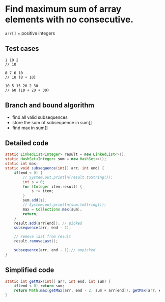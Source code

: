 # Find maximum sum of array elements with no consecutive.

`arr[]` = positive integers

## Test cases
```
1 10 2
// 10

8 7 6 10
// 18 (8 + 10)

10 5 15 20 2 30
// 60 (10 + 20 + 30)
```

## Branch and bound algorithm
- find all valid subsequences
- store the sum of subsequence in sum[]
- find max in sum[] 


## Detailed code
``` java
static LinkedList<Integer> result = new LinkedList<>();
static HashSet<Integer> sum = new HashSet<>();
static int max;
static void subsequence(int[] arr, int end) {
    if(end < 0) {
        // System.out.println(result.toString());
        int s = 0;
        for (Integer item:result) {
            s += item;
        }
        sum.add(s);
        // System.out.println(sum.toString());
        max = Collections.max(sum);
        return;
    }
    result.add(arr[end]); // picked
    subsequence(arr, end - 2);

    // remove last from result
    result.removeLast();

    subsequence(arr, end - 1);// unpicked
}
```


## Simplified code
``` java
static int getMax(int[] arr, int end, int sum) {
    if(end < 0) return sum;
    return Math.max(getMax(arr, end - 2, sum + arr[end]), getMax(arr, end - 1, sum));
}
```